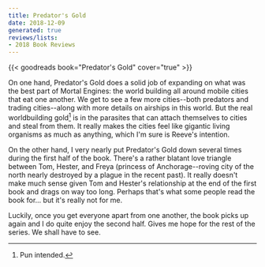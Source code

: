 ```yaml
---
title: Predator's Gold
date: 2018-12-09
generated: true
reviews/lists:
- 2018 Book Reviews
---
```

{{< goodreads book="Predator's Gold" cover="true" >}}

On one hand, Predator's Gold does a solid job of expanding on what was the best part of Mortal Engines: the world building all around mobile cities that eat one another. We get to see a few more cities--both predators and trading cities--along with more details on airships in this world. But the real worldbuilding gold[^heh] is in the parasites that can attach themselves to cities and steal from them. It really makes the cities feel like gigantic living organisms as much as anything, which I'm sure is Reeve's intention.  

On the other hand, I very nearly put Predator's Gold down several times during the first half of the book. There's a rather blatant love triangle between Tom, Hester, and Freya (princess of Anchorage--roving city of the north nearly destroyed by a plague in the recent past). It really doesn't make much sense given Tom and Hester's relationship at the end of the first book and drags on way too long. Perhaps that's what some people read the book for... but it's really not for me.  

<!--more-->

Luckily, once you get everyone apart from one another, the book picks up again and I do quite enjoy the second half. Gives me hope for the rest of the series. We shall have to see.  

[^heh]: Pun intended.


